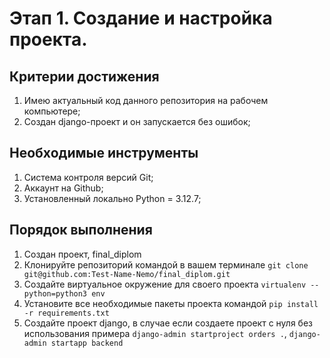 # Этап 1. Создание и настройка проекта.

## Критерии достижения

1. Имею актуальный код данного репозитория на рабочем компьютере;
2. Cоздан django-проект и он запускается без ошибок;

## Необходимые инструменты

1. Система контроля версий Git;
2. Аккаунт на Github;
3. Установленный локально  Python = 3.12.7;

## Порядок выполнения

1. Создан проект, final_diplom
2. Клонируйте репозиторий командой в вашем терминале 
```git clone git@github.com:Test-Name-Nemo/final_diplom.git```
3. Создайте виртуальное окружение для своего проекта
```virtualenv --python=python3 env```
4. Установите все необходимые пакеты проекта командой 
```pip install -r requirements.txt```
5. Создайте проект django, в случае если создаете проект с нуля без использования примера
```django-admin startproject orders .```, ```django-admin startapp backend```
